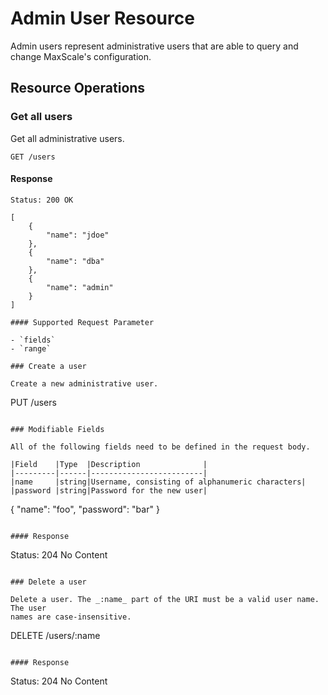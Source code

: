# Admin User Resource

Admin users represent administrative users that are able to query and change
MaxScale's configuration.

## Resource Operations

### Get all users

Get all administrative users.

```
GET /users
```

#### Response

```
Status: 200 OK

[
    {
        "name": "jdoe"
    },
    {
        "name": "dba"
    },
    {
        "name": "admin"
    }
]

#### Supported Request Parameter

- `fields`
- `range`

### Create a user

Create a new administrative user.

```
PUT /users
```

### Modifiable Fields

All of the following fields need to be defined in the request body.

|Field    |Type  |Description              |
|---------|------|-------------------------|
|name     |string|Username, consisting of alphanumeric characters|
|password |string|Password for the new user|

```
{
    "name": "foo",
    "password": "bar"
}
```

#### Response

```
Status: 204 No Content
```

### Delete a user

Delete a user. The _:name_ part of the URI must be a valid user name. The user
names are case-insensitive.

```
DELETE /users/:name
```

#### Response

```
Status: 204 No Content
```
